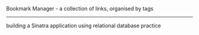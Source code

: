    Bookmark Manager - a collection of links, organised by tags

-----------------------------------------------------------------

building a Sinatra application using relational database practice